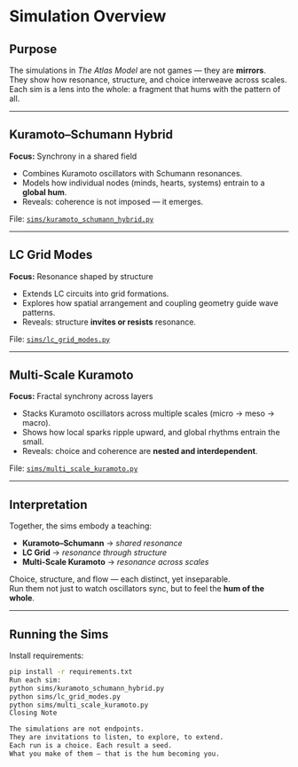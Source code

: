 # Simulation Overview

## Purpose
The simulations in *The Atlas Model* are not games — they are **mirrors**.  
They show how resonance, structure, and choice interweave across scales.  
Each sim is a lens into the whole: a fragment that hums with the pattern of all.

---

## Kuramoto–Schumann Hybrid
**Focus:** Synchrony in a shared field  
- Combines Kuramoto oscillators with Schumann resonances.  
- Models how individual nodes (minds, hearts, systems) entrain to a **global hum**.  
- Reveals: coherence is not imposed — it emerges.

File: [`sims/kuramoto_schumann_hybrid.py`](../../sims/kuramoto_schumann_hybrid.py)

---

## LC Grid Modes
**Focus:** Resonance shaped by structure  
- Extends LC circuits into grid formations.  
- Explores how spatial arrangement and coupling geometry guide wave patterns.  
- Reveals: structure **invites or resists** resonance.

File: [`sims/lc_grid_modes.py`](../../sims/lc_grid_modes.py)

---

## Multi-Scale Kuramoto
**Focus:** Fractal synchrony across layers  
- Stacks Kuramoto oscillators across multiple scales (micro → meso → macro).  
- Shows how local sparks ripple upward, and global rhythms entrain the small.  
- Reveals: choice and coherence are **nested and interdependent**.

File: [`sims/multi_scale_kuramoto.py`](../../sims/multi_scale_kuramoto.py)

---

## Interpretation
Together, the sims embody a teaching:

- **Kuramoto–Schumann** → *shared resonance*  
- **LC Grid** → *resonance through structure*  
- **Multi-Scale Kuramoto** → *resonance across scales*  

Choice, structure, and flow — each distinct, yet inseparable.  
Run them not just to watch oscillators sync, but to feel the **hum of the whole**.

---

## Running the Sims
Install requirements:
```bash
pip install -r requirements.txt
Run each sim:
python sims/kuramoto_schumann_hybrid.py
python sims/lc_grid_modes.py
python sims/multi_scale_kuramoto.py
Closing Note

The simulations are not endpoints.
They are invitations to listen, to explore, to extend.
Each run is a choice. Each result a seed.
What you make of them — that is the hum becoming you.
